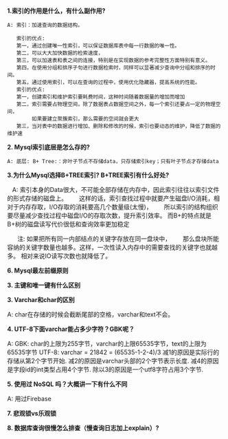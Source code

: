 **1.索引的作用是什么，有什么副作用?**
  
    A: 索引：加速查询的数据结构。
    
       索引的优点:
       第一，通过创建唯一性索引，可以保证数据库表中每一行数据的唯一性。 
       第二，可以大大加快数据的检索速度， 
       第三，可以加速表和表之间的连接，特别是在实现数据的参考完整性方面特别有意义。 
       第四，在使用分组和排序子句进行数据检索时，同样可以显著减少查询中分组和排序的时间。 
       第五，通过使用索引，可以在查询的过程中，使用优化隐藏器，提高系统的性能。
       索引的优点:
       第一，创建索引和维护索引要耗费时间，这种时间随着数据量的增加而增加
       第二，索引需要占物理空间，除了数据表占数据空间之外，每一个索引还要占一定的物理空间，
            如果要建立聚簇索引，那么需要的空间就会更大
       第三，当对表中的数据进行增加、删除和修改的时候，索引也要动态的维护，降低了数据的维护速

**2. Mysql索引底层是怎么存的?**

    A: 底层: B+ Tree:：非叶子节点不存储data，只存储索引key；只有叶子节点才存储data

**3.为什么Mysql选择B+TREE索引? B+TREE索引有什么好处?**

    A: 索引本身的Data很大，不可能全部存储在内存中，因此索引往往以索引文件的形式存储的磁盘上。
       这样的话，索引查找过程中就要产生磁盘I/O消耗，相对于内存存取，I/O存取的消耗要高几个数量级(太慢)，
       所以索引的结构组织要尽量减少查找过程中磁盘I/O的存取次数，提升索引效率。
       而B+的特点就是B+树的磁盘读写代价很低和查询效率更加稳定
       
       注: 如果把所有同一内部结点的关键字存放在同一盘块中，
           那么盘块所能容纳的关键字数量也越多。这样，一次性读入内存中的需要查找的关键字也就越多。
           相对来说IO读写次数也就降低了。

**6. Mysql最左前缀原则**

**3. 主键和唯一键有什么区别**

**3. Varchar和char的区别**

A: char在存储的时候会截断尾部的空格，varchar和text不会。


**4. UTF-8下面varchar能占多少字符？GBK呢？**

A: GBK: char的上限为255字节，varchar的上限65535字节，text的上限为65535字节
   UTF-8: varchar = 21842 = (65535-1-2-4)/3
   减1的原因是实际行的存储从第2个字节开始.
   减2的原因是varchar头部的2个字节表示长度.
   减4的原因是字段id的int类型占用4个字节.
   除以3的原因是一个utf8字符占用3个字节.

**5. 使用过 NoSQL 吗？大概讲一下有什么不同**

  A: 用过Firebase


**7. 悲观锁vs乐观锁**

**8. 数据库查询很慢怎么排查（慢查询日志加上explain）?**






